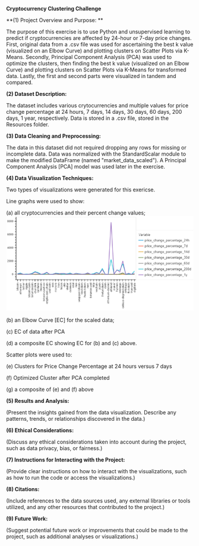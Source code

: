 **Cryptocurrency Clustering Challenge**

**(1) Project Overview and Purpose: **

The purpose of this exercise is to use Python and unsupervised learning to predict if cryptocurrencies are affected by 24-hour or 7-day price changes. First, original data from a .csv file was used for ascertaining the best k value (visualized on an Elbow Curve) and plotting clusters on Scatter Plots via K-Means. Secondly, Principal Component Analysis (PCA) was used to optimize the clusters, then finding the best k value (visualized on an Elbow Curve) and plotting clusters on Scatter Plots via K-Means for transformed data. Lastly, the first and second parts were visualized in tandem and compared.


**(2) Dataset Description:** 

The dataset includes various crytocurrencies and multiple values for price change percentage at 24 hours, 7 days, 14 days, 30 days, 60 days, 200 days, 1 year, respectively. Data is stored in a .csv file, stored in the Resources folder.


**(3) Data Cleaning and Preprocessing:**

The data in this dataset did not required dropping any rows for missing or incomplete data. Data was normalized with the StandardScalar module to make the modified DataFrame (named "market_data_scaled"). A Principal Component Analysis [PCA] model was used later in the exercise.


**(4) Data Visualization Techniques:**

Two types of visualizations were generated for this exericse. 

Line graphs were used to show:

(a) all cryptocurrencies and their percent change values; 
![Cryptocurrencies](Output/one_df_market_data_line_graph.png)

(b) an Elbow Curve [EC] for the scaled data;


(c) EC of data after PCA


(d) a composite EC showing EC for (b) and (c) above.



Scatter plots were used to:

(e) Clusters for Price Change Percentage at 24 hours versus 7 days


(f) Optimized Cluster after PCA completed


(g) a composite of (e) and (f) above





**(5) Results and Analysis:**

(Present the insights gained from the data visualization. Describe any patterns, trends, or relationships discovered in the data.)


**(6) Ethical Considerations:**

(Discuss any ethical considerations taken into account during the project, such as data privacy, bias, or fairness.)


**(7) Instructions for Interacting with the Project:**

(Provide clear instructions on how to interact with the visualizations, such as how to run the code or access the visualizations.)


**(8) Citations:**

(Include references to the data sources used, any external libraries or tools utilized, and any other resources that contributed to the project.)


**(9) Future Work:**

(Suggest potential future work or improvements that could be made to the project, such as additional analyses or visualizations.)





